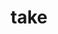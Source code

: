 ---
category: 4-letters
denotation: null
name: take
reference_link: https://www.etymonline.com/word/take
root_language: null
root_name: null
title: take
type: free
word_sums:
- respelling: take
  sum: 'Take + '
---